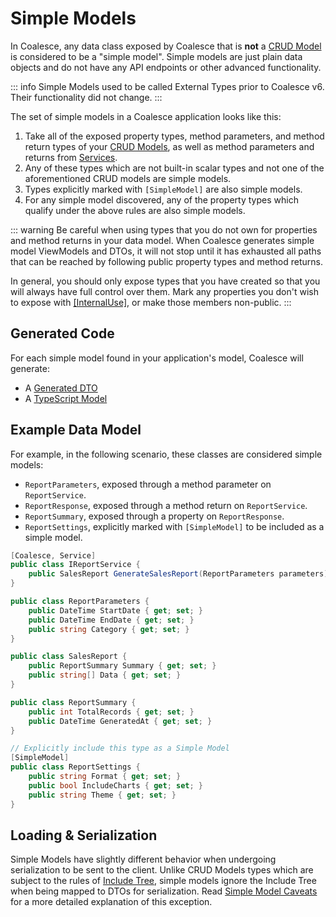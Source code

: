 # Simple Models

In Coalesce, any data class exposed by Coalesce that is **not** a [CRUD Model](/modeling/model-types/crud.md) is considered to be a "simple model". Simple models are just plain data objects and do not have any API endpoints or other advanced functionality.

::: info
Simple Models used to be called External Types prior to Coalesce v6. Their functionality did not change.
:::

The set of simple models in a Coalesce application looks like this:
    
1. Take all of the exposed property types, method parameters, and method return types of your [CRUD Models](/modeling/model-types/crud.md), as well as method parameters and returns from [Services](/modeling/model-types/services.md).
2. Any of these types which are not built-in scalar types and not one of the aforementioned CRUD models are simple models.
3. Types explicitly marked with `[SimpleModel]` are also simple models.
4. For any simple model discovered, any of the property types which qualify under the above rules are also simple models.

::: warning
Be careful when using types that you do not own for properties and method returns in your data model. When Coalesce generates simple model ViewModels and DTOs, it will not stop until it has exhausted all paths that can be reached by following public property types and method returns.

In general, you should only expose types that you have created so that you will always have full control over them. Mark any properties you don't wish to expose with [[InternalUse]](/modeling/model-components/attributes/internal-use.md), or make those members non-public.
:::


## Generated Code

For each simple model found in your application's model, Coalesce will generate:

* A [Generated DTO](/stacks/agnostic/dtos.md)
* A [TypeScript Model](/stacks/vue/layers/models.md)


## Example Data Model

For example, in the following scenario, these classes are considered simple models:

* `ReportParameters`, exposed through a method parameter on `ReportService`.
* `ReportResponse`, exposed through a method return on `ReportService`.
* `ReportSummary`, exposed through a property on `ReportResponse`.
* `ReportSettings`, explicitly marked with `[SimpleModel]` to be included as a simple model.

``` c#
[Coalesce, Service]
public class IReportService {
    public SalesReport GenerateSalesReport(ReportParameters parameters);
}

public class ReportParameters { 
    public DateTime StartDate { get; set; }
    public DateTime EndDate { get; set; }
    public string Category { get; set; }
}

public class SalesReport { 
    public ReportSummary Summary { get; set; }
    public string[] Data { get; set; }
}

public class ReportSummary { 
    public int TotalRecords { get; set; }
    public DateTime GeneratedAt { get; set; }
}

// Explicitly include this type as a Simple Model
[SimpleModel]
public class ReportSettings { 
    public string Format { get; set; }
    public bool IncludeCharts { get; set; }
    public string Theme { get; set; }
}
```

## Loading & Serialization

Simple Models have slightly different behavior when undergoing serialization to be sent to the client. Unlike CRUD Models types which are subject to the rules of [Include Tree](/concepts/include-tree.md), simple models ignore the Include Tree when being mapped to DTOs for serialization. Read [Simple Model Caveats](/concepts/include-tree.md#simple-model-caveats) for a more detailed explanation of this exception.